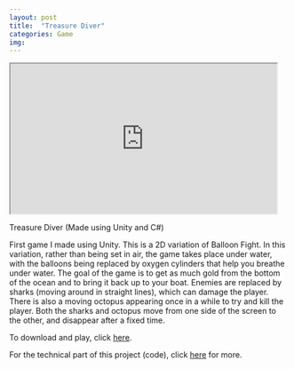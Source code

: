 ```yaml
---
layout: post
title:  "Treasure Diver"
categories: Game
img: 
---
```

<iframe width="480" height="270" src="https://www.youtube.com/embed/BmGUNQDGLlM"></iframe>

Treasure Diver 
(Made using Unity and C#)

First game I made using Unity. This is a 2D variation of Balloon Fight. In this variation, rather than being set in air, the game takes place under water, with the balloons being replaced by oxygen cylinders that help you breathe under water. The goal of the game is to get as much gold from the bottom of the ocean and to bring it back up to your boat. Enemies are replaced by sharks (moving around in straight lines), which can damage the player. There is also a moving octopus appearing once in a while to try and kill the player. Both the sharks and octopus move from one side of the screen to the other, and disappear after a fixed time. 

To download and play, click  <a href="https://roseduf.itch.io/treasure-diver"> here</a>. 

For the technical part of this project (code), click <a href="https://github.com/RoseDuf/Treasure_Diver"> here</a> for more. 